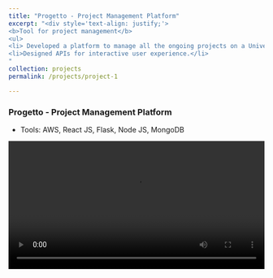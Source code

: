```yaml
---
title: "Progetto - Project Management Platform"
excerpt: "<div style='text-align: justify;'> 
<b>Tool for project management</b>
<ul>
<li> Developed a platform to manage all the ongoing projects on a University Campus.</li> 
<li>Designed APIs for interactive user experience.</li>
"
collection: projects
permalink: /projects/project-1

---
```


### Progetto - Project Management Platform

- Tools: AWS, React JS, Flask, Node JS, MongoDB

<video width="100%" controls>
  <source src="/images/Progetto.mp4" type="video/mp4">
  Your browser does not support the video tag.
</video>
